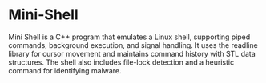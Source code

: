 # Mini-Shell
Mini Shell is a C++ program that emulates a Linux shell, supporting piped commands, background execution, and signal handling. It uses the readline library for cursor movement and maintains command history with STL data structures. 
The shell also includes file-lock detection and a heuristic command for identifying malware.
